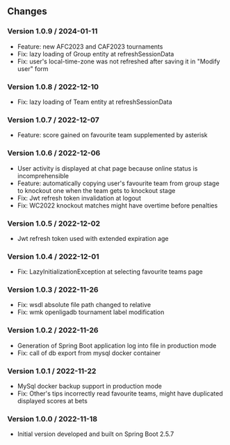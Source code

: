 ## Changes

### Version 1.0.9 / 2024-01-11

* Feature: new AFC2023 and CAF2023 tournaments
* Fix: lazy loading of Group entity at refreshSessionData
* Fix: user's local-time-zone was not refreshed after saving it in  "Modify user" form

### Version 1.0.8 / 2022-12-10

* Fix: lazy loading of Team entity at refreshSessionData

### Version 1.0.7 / 2022-12-07

* Feature: score gained on favourite team supplemented by asterisk

### Version 1.0.6 / 2022-12-06

* User activity is displayed at chat page because online status is incomprehensible
* Feature: automatically copying user's favourite team from group stage to knockout one when the team gets to knockout stage
* Fix: Jwt refresh token invalidation at logout
* Fix: WC2022 knockout matches might have overtime before penalties

### Version 1.0.5 / 2022-12-02

* Jwt refresh token used with extended expiration age

### Version 1.0.4 / 2022-12-01

* Fix: LazyInitializationException at selecting favourite teams page

### Version 1.0.3 / 2022-11-26

* Fix: wsdl absolute file path changed to relative
* Fix: wmk openligadb tournament label modification

### Version 1.0.2 / 2022-11-26

* Generation of Spring Boot application log into file in production mode
* Fix: call of db export from mysql docker container

### Version 1.0.1 / 2022-11-22

* MySql docker backup support in production mode
* Fix: Other's tips incorrectly read favourite teams, might have duplicated displayed scores at bets

### Version 1.0.0 / 2022-11-18

* Initial version developed and built on Spring Boot 2.5.7

